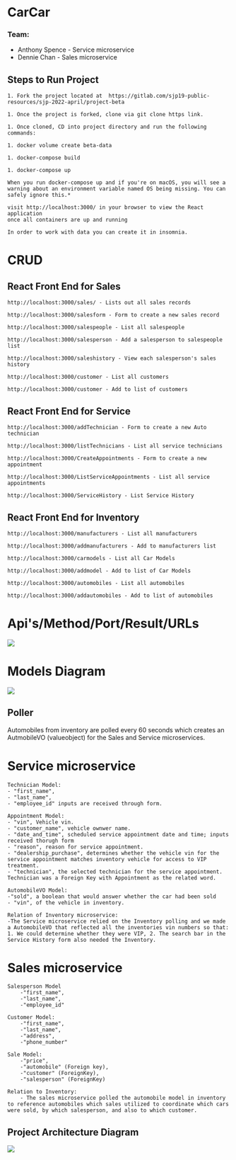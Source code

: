 # CarCar

### Team:

* Anthony Spence - Service microservice
* Dennie Chan - Sales microservice

## Steps to Run Project
```
1. Fork the project located at  https://gitlab.com/sjp19-public-resources/sjp-2022-april/project-beta 

1. Once the project is forked, clone via git clone https link.

1. Once cloned, CD into project directory and run the following commands:

1. docker volume create beta-data

1. docker-compose build

1. docker-compose up

When you run docker-compose up and if you're on macOS, you will see a
warning about an environment variable named OS being missing. You can safely ignore this.*

visit http://localhost:3000/ in your browser to view the React application
once all containers are up and running

In order to work with data you can create it in insomnia.
```


# CRUD


 ## React Front End for Sales

 ```
http://localhost:3000/sales/ - Lists out all sales records

http://localhost:3000/salesform - Form to create a new sales record

http://localhost:3000/salespeople - List all salespeople

http://localhost:3000/salesperson - Add a salesperson to salespeople list

http://localhost:3000/saleshistory - View each salesperson's sales history

http://localhost:3000/customer - List all customers

http://localhost:3000/customer - Add to list of customers
```


## React Front End for Service

```
http://localhost:3000/addTechnician - Form to create a new Auto technician

http://localhost:3000/listTechnicians - List all service technicians

http://localhost:3000/CreateAppointments - Form to create a new appointment

http://localhost:3000/ListServiceAppointments - List all service appointments

http://localhost:3000/ServiceHistory - List Service History
```

## React Front End for Inventory

```
http://localhost:3000/manufacturers - List all manufacturers

http://localhost:3000/addmanufacturers - Add to manufacturers list

http://localhost:3000/carmodels - List all Car Models

http://localhost:3000/addmodel - Add to list of Car Models

http://localhost:3000/automobiles - List all automobiles

http://localhost:3000/addautomobiles - Add to list of automobiles
```


# Api's/Method/Port/Result/URLs
![](images/REST%20API%20diagram.png)


# Models Diagram
![](images/Beta%20Project%20Model%20Diagram.png)

## Poller
Automobiles from inventory are polled every 60 seconds which creates an AutmobileVO (valueobject) for the Sales and Service microservices.

# Service microservice

```
Technician Model:
- "first_name",
- "last_name",
- "employee_id" inputs are received through form.

Appointment Model:
- "vin", Vehicle vin.
- "customer_name", vehicle ownwer name.
- "date_and_time", scheduled service appointment date and time; inputs received thorugh form
- "reason", reason for service appointment.
- "dealership_purchase", determines whether the vehicle vin for the service appointment matches inventory vehicle for access to VIP treatment.
- "technician", the selected technician for the service appointment. Technician was a Foreign Key with Appointment as the related word.

AutomobileVO Model:
-"sold", a boolean that would answer whether the car had been sold
- "vin", of the vehicle in inventory.

Relation of Inventory microservice:
-The Service microservice relied on the Inventory polling and we made a AutomobileVO that reflected all the inventories vin numbers so that: 1. We could determine whether they were VIP, 2. The search bar in the Service History form also needed the Inventory.
```

# Sales microservice
```
Salesperson Model
    -"first_name",
    -"last_name",
    -"employee_id"

Customer Model:
    -"first_name",
    -"last_name",
    -"address",
    -"phone_number"

Sale Model:
    -"price",
    -"automobile" (Foreign key),
    -"customer" (ForeignKey),
    -"salesperson" (ForeignKey)

Relation to Inventory:
    - The sales microservice polled the automobile model in inventory to reference automobiles which sales utilized to coordinate which cars were sold, by which salesperson, and also to which customer.
```



## Project Architecture Diagram
![](images/Car%20Car%20project%20architecture.png)
